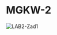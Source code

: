 # MGKW-2


![LAB2-Zad1](https://user-images.githubusercontent.com/113089820/200636092-111df075-e0f6-489c-aba0-0bb798a18a87.png)
